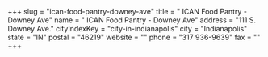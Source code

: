 +++
slug = "ican-food-pantry-downey-ave"
title = " ICAN Food Pantry - Downey Ave"
name = " ICAN Food Pantry - Downey Ave"
address = "111 S. Downey Ave."
cityIndexKey = "city-in-indianapolis"
city = "Indianapolis"
state = "IN"
postal = "46219"
website = ""
phone = "317 936-9639"
fax = ""
+++
